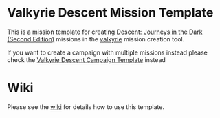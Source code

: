 # Valkyrie Descent Mission Template
This is a mission template for creating [Descent: Journeys in the Dark (Second Edition)](https://descent2e.fandom.com) missions in the [valkyrie](https://github.com/NPBruce/valkyrie/wiki) mission creation tool.

If you want to create a campaign with multiple missions instead please check the [Valkyrie Descent Campaign Template](https://github.com/Quantumrunner/ValkyrieDescentCampaignTemplate) instead

# Wiki
Please see the [wiki](https://github.com/Quantumrunner/ValkyrieDescentMissionTemplate/wiki) for details how to use this template.
